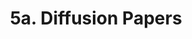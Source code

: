 ---
layout: default
title: 5a. Diffusion Papers
parent: Unsupervised Learning
nav_order: 7
mathjax: true
tags: 
  - latex
  - math
# math: katex
---